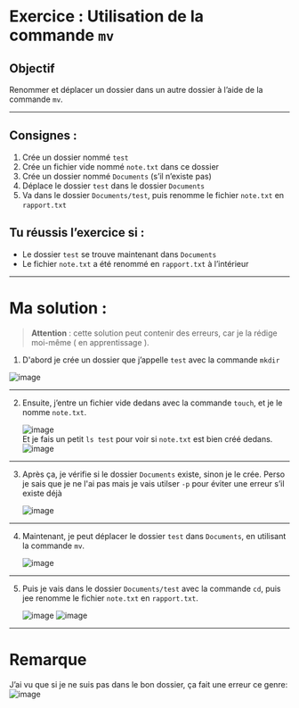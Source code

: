 # Exercice : Utilisation de la commande `mv`

## Objectif
Renommer et déplacer un dossier dans un autre dossier à l’aide de la commande `mv`.  

---

## Consignes :

1) Crée un dossier nommé `test`
2) Crée un fichier vide nommé `note.txt` dans ce dossier
3) Crée un dossier nommé `Documents` (s’il n’existe pas)
4) Déplace le dossier `test` dans le dossier `Documents`
5) Va dans le dossier `Documents/test`, puis renomme le fichier `note.txt` en `rapport.txt`

## Tu réussis l’exercice si :

- Le dossier `test` se trouve maintenant dans `Documents`
- Le fichier `note.txt` a été renommé en `rapport.txt` à l’intérieur

---

# Ma solution : 

> **Attention** : cette solution peut contenir des erreurs, car je la rédige moi-même ( en apprentissage ).

1) D'abord je crée un dossier que j’appelle `test` avec la commande `mkdir`

  ![image](https://github.com/user-attachments/assets/3cec85b6-49f6-46a3-81fd-514d9ea68e60)

---
2) Ensuite, j’entre un fichier vide dedans avec la commande `touch`, et je le nomme `note.txt`.
    
   ![image](https://github.com/user-attachments/assets/b7ac26bc-c1f6-405d-b566-4a37ab2c95f5)  
   Et je fais un petit `ls test` pour voir si `note.txt` est bien créé dedans.  
   ![image](https://github.com/user-attachments/assets/e583c436-4398-47a3-b92f-2e9c8bd3fe71)

---
3) Après ça, je vérifie si le dossier `Documents` existe, sinon je le crée. Perso je sais que je ne l'ai pas mais je vais utilser `-p` pour éviter une erreur s’il existe déjà

   ![image](https://github.com/user-attachments/assets/f1662f7e-3205-4951-b7ee-232db2cec608)

---
4) Maintenant, je peut déplacer le dossier `test` dans `Documents`, en utilisant la commande `mv`.

   ![image](https://github.com/user-attachments/assets/950f0ed6-6574-40c9-97f3-1c8618d36bf5)

---
5) Puis je vais dans le dossier `Documents/test` avec la commande `cd`, puis jee renomme le fichier `note.txt` en `rapport.txt`.

   ![image](https://github.com/user-attachments/assets/ce83a2a6-a859-4282-853e-526a81f3c1b4)
   ![image](https://github.com/user-attachments/assets/ab65396e-a02d-4af5-b31a-5fbdbf7bfd92)

---
# Remarque
J’ai vu que si je ne suis pas dans le bon dossier, ça fait une erreur ce genre:  
![image](https://github.com/user-attachments/assets/ea2f1821-5f4a-4314-aad2-ed648bcf66c0)







